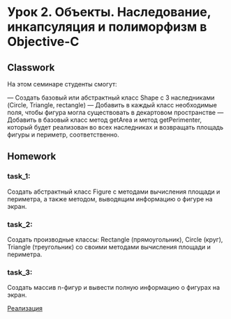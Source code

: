# Урок 2. Объекты. Наследование, инкапсуляция и полиморфизм в Objective-C

## Classwork

На этом семинаре студенты смогут:

— Создать базовый или абстрактный класс Shape с 3 наследниками (Circle, Triangle, rectangle)
— Добавить в каждый класс необходимые поля, чтобы фигура могла существовать в декартовом пространстве
— Добавить в базовый класс метод getArea и метод getPerimenter, который будет реализован во всех наследниках и возвращать площадь фигуры и периметр, соответственно.

## Homework

### task_1:
Создать абстрактный класс Figure с методами вычисления площади и периметра, а также методом, выводящим информацию о фигуре на экран.

### task_2:
Создать производные классы: Rectangle (прямоугольник), Circle (круг), Triangle (треугольник) со своими методами вычисления площади и периметра.

### task_3:
Создать массив n-фигур и вывести полную информацию о фигурах на экран.

[Реализация](https://github.com/Almomsk/Objective-C/tree/main/Lecture%26Seminar_2/HW_2/HW_Project)    
